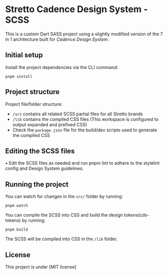 # Stretto Cadence Design System - SCSS

This is a custom Dart SASS project using a slightly modified version of the 7 in 1 architecture built for _Cadence Design System_.

## Initial setup

Install the project dependencies via the CLI command:

```text
pnpm install
```

## Project structure

Project file/folder structure:

- `/src` contains all related SCSS partial files for all Stretto brands
- `/lib` contains the compiled CSS files (This workspace is configured to output expanded and prefixed CSS)
- Check the `package.json` file for the build/dev scripts used to generate the compiled CSS

## Editing the SCSS files

• Edit the SCSS files as needed and run pnpm lint to adhere to the stylelint config and Design System guidelines.

## Running the project

You can watch for changes in the `src/` folder by running:

```text
pnpm watch
```

You can compile the SCSS into CSS and build the design tokens(cds-tokens) by running:

```text
pnpm build
```

The SCSS will be compiled into CSS in the `/lib` folder.

## License

This project is under [MIT license]
